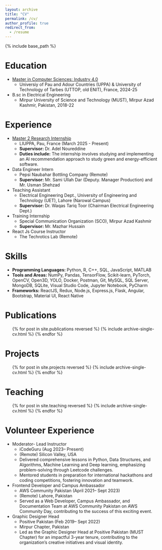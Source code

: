 ```yaml
---
layout: archive
title: "CV"
permalink: /cv/
author_profile: true
redirect_from:
  - /resume
---
```


{% include base_path %}

Education
======
* [Master in Computer Sciences: Industry 4.0](/cv/MasterCS)
  * Universiy of Pau and Adour Countries (UPPA) & University of Technology of Tarbes (UTTOP, old ENIT), France, 2024-25
* B.sc in Electrical Engineering
  * Mirpur University of Science and Technology (MUST), Mirpur Azad Kashmir, Pakistan, 2018-22

Experience
======
* [Master 2 Research Internship](/cv/M2ResearchInternship)
  * LIUPPA, Pau, France (March 2025 - Present)
  * **Supervisor:** Dr. Adel Noureddine
  * **Duties include:** The internship involves studying and implementing an AI recommendation approach to study green and energy-efficient software.
* Data Engineer Intern
  * Pepsi Naubahar Bottling Company (Remote)
  * **Supervisor:** Mr. Sami Ullah Dar (Deputy. Manager Production) and Mr. Usman Shehzad
* Teaching Assistant
  * Electrical Engineering Dept., University of Engineering and Technology (UET), Lahore (Narowal Campus)
  * **Supervisor:** Dr. Waqas Tariq Toor (Chairman Electrical Engineering Dept.)
* Training Internship
  * Special Communication Organization (SCO), Mirpur Azad Kashmir
  * **Supervisor:** Mr. Mazhar Hussain
* React Js Course Instructor
  * The Techrotics Lab (Remote)




Skills
======
* **Programming Languages:** Python, R, C++, SQL, JavaScript, MATLAB
* **Tools and Areas:** NumPy, Pandas, TensorFlow, Scikit-learn, PyTorch, OpenCV, Open3D, YOLO, Docker, Postman, Git, MySQL, SQL Server, MongoDB, SQLite, Visual Studio Code, Jupyter Notebook, PyCharm
* **Frameworks:** ReactJS, Redux, Node.js, Express.js, Flask, Angular, Bootstrap, Material UI, React Native

Publications
======
  <ul>{% for post in site.publications reversed %}
    {% include archive-single-cv.html %}
  {% endfor %}</ul>
  
Projects
======
  <ul>{% for post in site.projects reversed %}
    {% include archive-single-cv.html  %}
  {% endfor %}</ul>
  
Teaching
======
  <ul>{% for post in site.teaching reversed %}
    {% include archive-single-cv.html %}
  {% endfor %}</ul>
  
Volunteer Experience
======
* Moderator- Lead Instructor
  * iCodeGuru (Aug 2023– Present)
  * (Remote) Silicon Valley, USA
  * Delivered comprehensive lessons in Python, Data Structures, and Algorithms, Machine Learning and Deep learning, emphasizing problem-solving through Leetcode challenges.
  * Mentored students in preparation for international hackathons and coding competitions, fostering innovation and teamwork.
* Frontend Developer and Campus Ambassador
  * AWS Community Pakistan (April 2021– Sept 2023)
  * (Remote) Lahore, Pakistan
  * Served as a Web Developer, Campus Ambassador, and Documentation Team at AWS Community Pakistan on AWS Community Day, contributing to the success of this exciting event.
* Graphic Designer Head
  * Positive Pakistan (Feb 2019– Sept 2022)
  * Mirpur Chapter, Pakistan
  * Led as the Graphic Designer Head at Positive Pakistan (MUST Chapter) for an impactful 3-year tenure, contributing to the organization’s creative initiatives and visual identity.
